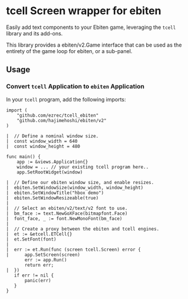 # tcell Screen wrapper for ebiten

Easily add text components to your Ebiten game, leveraging the
`tcell` library and its add-ons.

This library provides a ebiten/v2.Game interface that can be
used as the entirety of the game loop for ebiten, or a sub-panel.

## Usage

### Convert `tcell` Application to `ebiten` Application

In your `tcell` program, add the following imports:

```
import (
    "github.com/ezrec/tcell_ebiten"
    "github.com/hajimehoshi/ebiten/v2"
)

|  // Define a nominal window size.
|  const window_width = 640
|  const window_height = 480

func main() {
    app := &views.Application{}
    window = ... // your existing tcell program here..
    app.SetRootWidget(window)

|  // Define our ebiten window size, and enable resizes.
|  ebiten.SetWindowSize(window_width, window_height)
|  ebiten.SetWindowTitle("hbox demo")
|  ebiten.SetWindowResizeable(true)
|
|  // Select an ebiten/v2/text/v2 font to use.
|  bm_face := text.NewGoXFace(bitmapfont.Face)
|  font_face, _ := font.NewMonoFont(bm_face)
|
|  // Create a proxy between the ebiten and tcell engines.
|  et := &etcell.ETCell{}
|  et.SetFont(font)
|
|  err := et.Run(func (screen tcell.Screen) error {
|      app.SetScreen(screen)
       err := app.Run()
       return err;
|  })
   if err != nil {
       panic(err)
   }
}
```
